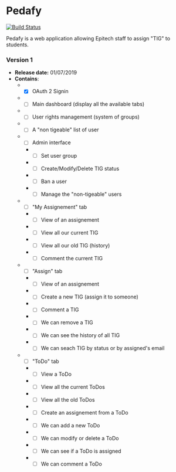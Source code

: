# Pedafy

[![Build Status](https://travis-ci.com/pedafy/pedafy.svg?branch=master)](https://travis-ci.com/pedafy/pedafy)

Pedafy is a web application allowing Epitech staff to assign "TIG" to students.

### Version 1
- **Release date:** 01/07/2019
- **Contains**:
  - - [x] OAuth 2 Signin
  - - [ ] Main dashboard (display all the available tabs)
  - - [ ] User rights management (system of groups)
  - - [ ] A "non tigeable" list of user
  - - [ ] Admin interface
    - - [ ] Set user group
    - - [ ] Create/Modify/Delete TIG status
    - - [ ] Ban a user
    - - [ ] Manage the "non-tigeable" users
  - - [ ] "My Assignement" tab
    - - [ ] View of an assignement
    - - [ ] View all our current TIG
    - - [ ] View all our old TIG (history)
    - - [ ] Comment the current TIG
  - - [ ] "Assign" tab
    - - [ ] View of an assignement
    - - [ ] Create a new TIG (assign it to someone)
    - - [ ] Comment a TIG
    - - [ ] We can remove a TIG
    - - [ ] We can see the history of all TIG
    - - [ ] We can seach TIG by status or by assigned's email
  - - [ ] "ToDo" tab
    - - [ ] View a ToDo
    - - [ ] View all the current ToDos
    - - [ ] View all the old ToDos
    - - [ ] Create an assignement from a ToDo
    - - [ ] We can add a new ToDo
    - - [ ] We can modify or delete a ToDo
    - - [ ] We can see if a ToDo is assigned
    - - [ ] We can comment a ToDo